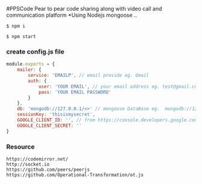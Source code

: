 #PPSCode Pear to pear code sharing along with video call and communication platform 
    *Using Nodejs mongoose ..

```
$ npm i

$ npm start
```

### create config.js file
```javascript
module.exports = {
    mailer: {
        service: 'EMAILP', // email provide eg. Gmail
        auth: {
            user: 'YOUR EMAIL', // your email address eg. test@gmail.com
            pass: 'YOUR EMAIL PASSWORD' 
        }
    },
    db: 'mongodb://127.0.0.1/<>' // mongoose DataBase eg.  mongodb://127.0.0.1/dbname,
    sessionKey: 'thisismysecret', 
    GOOGLE_CLIENT_ID: '', // from https://console.developers.google.com/apis
    GOOGLE_CLIENT_SECRET: ''
}
```

### Resource
```
https://codemirror.net/
http://socket.io
https://github.com/peers/peerjs
https://github.com/Operational-Transformation/ot.js

```
